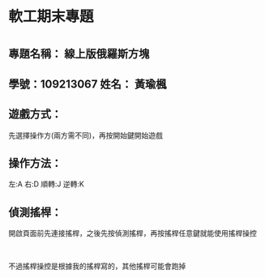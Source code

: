<h1>軟工期末專題<h1>
<h2>專題名稱： 線上版俄羅斯方塊</h2>
<h2>學號：109213067 姓名： 黃瑜楓</h2>
<h2>遊戲方式：</h2>
<p>先選擇操作方(兩方需不同)，再按開始鍵開始遊戲<p>
<h2>操作方法：</h2>
<p>左:A 右:D 順轉:J 逆轉:K<p>
<h2>偵測搖桿：</h2>
<p>開啟頁面前先連接搖桿，之後先按偵測搖桿，再按搖桿任意鍵就能使用搖桿操控<p><br>
<p>不過搖桿操控是根據我的搖桿寫的，其他搖桿可能會跑掉<p>